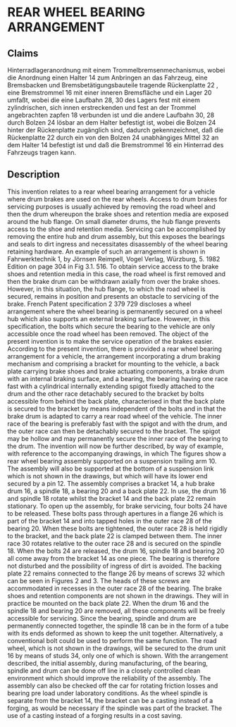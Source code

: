 # REAR WHEEL BEARING ARRANGEMENT

## Claims
Hinterradlageranordnung mit einem Trommelbremsenmechanismus, wobei die Anordnung einen Halter 14 zum Anbringen an das Fahrzeug, eine Bremsbacken und Bremsbetätigungsbauteile tragende Rückenplatte 22 , eine Bremstrommel 16 mit einer inneren Bremsfläche und ein Lager 20 umfaßt, wobei die eine Laufbahn 28, 30 des Lagers fest mit einem zylindrischen, sich innen erstreckenden und fest an der Trommel angebrachten zapfen 18 verbunden ist und die andere Laufbahn 30, 28 durch Bolzen 24 lösbar an dem Halter befestigt ist, wobei die Bolzen 24 hinter der Rückenplatte zugänglich sind, dadurch gekennzeichnet, daß die Rückenplatte 22 durch ein von den Bolzen 24 unabhängiges Mittel 32 an dem Halter 14 befestigt ist und daß die Bremstrommel 16 ein Hinterrad des Fahrzeugs tragen kann.

## Description
This invention relates to a rear wheel bearing arrangement for a vehicle where drum brakes are used on the rear wheels. Access to drum brakes for servicing purposes is usually achieved by removing the road wheel and then the drum whereupon the brake shoes and retention media are exposed around the hub flange. On small diameter drums, the hub flange prevents access to the shoe and retention media. Servicing can be accomplished by removing the entire hub and drum assembly, but this exposes the bearings and seals to dirt ingress and necessitates disassembly of the wheel bearing retaining hardware. An example of such an arrangement is shown in Fahrwerktechnik 1, by Jörnsen Reimpell, Vogel Verlag, Würzburg, 5. 1982 Edition on page 304 in Fig 3.1. 516. To obtain service access to the brake shoes and retention media in this case, the road wheel is first removed and then the brake drum can be withdrawn axially from over the brake shoes. However, in this situation, the hub flange, to which the road wheel is secured, remains in position and presents an obstacle to servicing of the brake. French Patent specification 2 379 729 discloses a wheel arrangement where the wheel bearing is permanently secured on a wheel hub which also supports an external braking surface. However, in this specification, the bolts which secure the bearing to the vehicle are only accessible once the road wheel has been removed. The object of the present invention is to make the service operation of the brakes easier. According to the present invention, there is provided a rear wheel bearing arrangement for a vehicle, the arrangement incorporating a drum braking mechanism and comprising a bracket for mounting to the vehicle, a back plate carrying brake shoes and brake actuating components, a brake drum with an internal braking surface, and a bearing, the bearing having one race fast with a cylindrical internally extending spigot fixedly attached to the drum and the other race detachably secured to the bracket by bolts accessible from behind the back plate, characterised in that the back plate is secured to the bracket by means independent of the bolts and in that the brake drum is adapted to carry a rear road wheel of the vehicle. The inner race of the bearing is preferably fast with the spigot and with the drum, and the outer race can then be detachably secured to the bracket. The spigot may be hollow and may permanently secure the inner race of the bearing to the drum. The invention will now be further described, by way of example, with reference to the accompanying drawings, in which The figures show a rear wheel bearing assembly supported on a suspension trailing arm 10. The assembly will also be supported at the bottom of a suspension link which is not shown in the drawings, but which will have its lower end secured by a pin 12. The assembly comprises a bracket 14, a hub brake drum 16, a spindle 18, a bearing 20 and a back plate 22. In use, the drum 16 and spindle 18 rotate whilst the bracket 14 and the back plate 22 remain stationary. To open up the assembly, for brake servicing, four bolts 24 have to be released. These bolts pass through apertures in a flange 26 which is part of the bracket 14 and into tapped holes in the outer race 28 of the bearing 20. When these bolts are tightened, the outer race 28 is held rigidly to the bracket, and the back plate 22 is clamped between them. The inner race 30 rotates relative to the outer race 28 and is secured on the spindle 18. When the bolts 24 are released, the drum 16, spindle 18 and bearing 20 all come away from the bracket 14 as one piece. The bearing is therefore not disturbed and the possibility of ingress of dirt is avoided. The backing plate 22 remains connected to the flange 26 by means of screws 32 which can be seen in Figures 2 and 3. The heads of these screws are accommodated in recesses in the outer race 28 of the bearing. The brake shoes and retention components are not shown in the drawings. They will in practice be mounted on the back plate 22. When the drum 16 and the spindle 18 and bearing 20 are removed, all these components will be freely accessible for servicing. Since the bearing, spindle and drum are permanently connected together, the spindle 18 can be in the form of a tube with its ends deformed as shown to keep the unit together. Alternatively, a conventional bolt could be used to perform the same function. The road wheel, which is not shown in the drawings, will be secured to the drum unit 16 by means of studs 34, only one of which is shown. With the arrangement described, the initial assembly, during manufacturing, of the bearing, spindle and drum can be done off line in a closely controlled clean environment which should improve the reliability of the assembly. The assembly can also be checked off the car for rotating friction losses and bearing pre load under laboratory conditions. As the wheel spindle is separate from the bracket 14, the bracket can be a casting instead of a forging, as would be necessary if the spindle was part of the bracket. The use of a casting instead of a forging results in a cost saving.